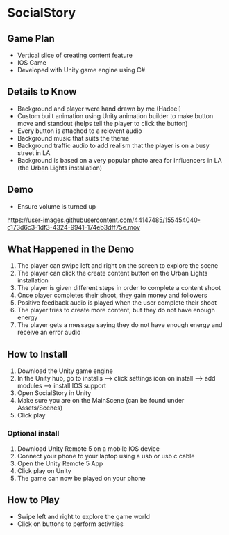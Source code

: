 # SocialStory

## Game Plan
- Vertical slice of creating content feature
- IOS Game
- Developed with Unity game engine using C#

## Details to Know
- Background and player were hand drawn by me (Hadeel)
- Custom built animation using Unity animation builder to make button move and standout (helps tell the player to click the button)
- Every button is attached to a relevent audio
- Background music that suits the theme
- Background traffic audio to add realism that the player is on a busy street in LA
- Background is based on a very popular photo area for influencers in LA (the Urban Lights installation)

## Demo
* Ensure volume is turned up

https://user-images.githubusercontent.com/44147485/155454040-c173d6c3-1df3-4324-9941-174eb3dff75e.mov

## What Happened in the Demo
1) The player can swipe left and right on the screen to explore the scene
2) The player can click the create content button on the Urban Lights installation
3) The player is given different steps in order to complete a content shoot
4) Once player completes their shoot, they gain money and followers
5) Positive feedback audio is played when the user complete their shoot
6) The player tries to create more content, but they do not have enough energy
7) The player gets a message saying they do not have enough energy and receive an error audio

## How to Install
1) Download the Unity game engine
2) In the Unity hub, go to installs --> click settings icon on install --> add modules --> install IOS support
3) Open SocialStory in Unity
4) Make sure you are on the MainScene (can be found under Assets/Scenes)
5) Click play 

### Optional install
1) Download Unity Remote 5 on a mobile IOS device
2) Connect your phone to your laptop using a usb or usb c cable
3) Open the Unity Remote 5 App
4) Click play on Unity
5) The game can now be played on your phone

## How to Play
- Swipe left and right to explore the game world
- Click on buttons to perform activities
